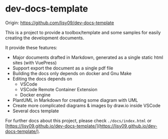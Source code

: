 # dev-docs-template

Origin: https://github.com/lisy09/dev-docs-template

This is a project to provide a toolbox/template and some samples for easily creating the development documents.

It provide these features:
- Major documents drafted in Markdown, generated as a single static html sites (with VuePress)
- Support export the document as a single pdf file
- Building the docs only depends on docker and Gnu Make
- Editing the docs depends on
  - VSCode
  - VSCode Remote Container Extension
  - Docker engine
- PlantUML in Markdown for creating some diagram with UML
- Create more complicated diagrams & images by draw.io inside VSCode
- Several docs template

For further docs about this project, please check `./docs/index.html` or [https://lisy09.github.io/dev-docs-template/](https://lisy09.github.io/dev-docs-template/).